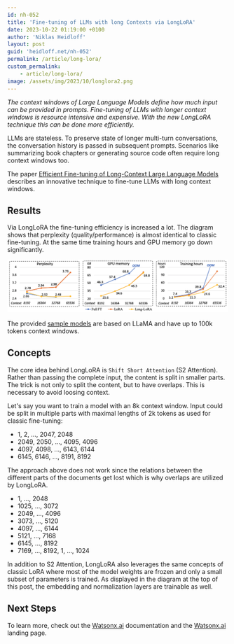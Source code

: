 ```yaml
---
id: nh-052
title: 'Fine-tuning of LLMs with long Contexts via LongLoRA'
date: 2023-10-22 01:19:00 +0100
author: 'Niklas Heidloff'
layout: post
guid: 'heidloff.net/nh-052'
permalink: /article/long-lora/
custom_permalink:
    - article/long-lora/
image: /assets/img/2023/10/longlora2.png
---
```


*The context windows of Large Language Models define how much input can be provided in prompts. Fine-tuning of LLMs with longer context windows is resource intensive and expensive. With the new LongLoRA technique this can be done more efficiently.*

LLMs are stateless. To preserve state of longer multi-turn conversations, the conversation history is passed in subsequent prompts. Scenarios like summarizing book chapters or generating source code often require long context windows too.

The paper [Efficient Fine-tuning of Long-Context Large Language Models](https://arxiv.org/pdf/2309.12307.pdf) describes an innovative technique to fine-tune LLMs with long context windows.

## Results

Via LongLoRA the fine-tuning efficiency is increased a lot. The diagram shows that perplexity (quality/performance) is almost identical to classic fine-tuning. At the same time training hours and GPU memory go down significantly.

![image](/assets/img/2023/10/longlora1.png)

The provided [sample models](https://github.com/dvlab-research/LongLoRA#models) are based on LLaMA and have up to 100k tokens context windows.

## Concepts

The core idea behind LongLoRA is `Shift Short Attention` (S2 Attention). Rather than passing the complete input, the content is split in smaller parts. The trick is not only to split the content, but to have overlaps. This is necessary to avoid loosing context.

Let's say you want to train a model with an 8k context window. Input could be split in multiple parts with maximal lengths of 2k tokens as used for classic fine-tuning:

* 1, 2, ..., 2047, 2048
* 2049, 2050, ..., 4095, 4096
* 4097, 4098, ..., 6143, 6144
* 6145, 6146, ..., 8191, 8192

The approach above does not work since the relations between the different parts of the documents get lost which is why overlaps are utilized by LongLoRA.

* 1, ..., 2048
* 1025, ..., 3072
* 2049, ..., 4096
* 3073, ..., 5120
* 4097, ..., 6144
* 5121, ..., 7168
* 6145, ..., 8192
* 7169, ..., 8192, 1, ..., 1024

In addition to S2 Attention, LongLoRA also leverages the same concepts of classic LoRA where most of the model weights are frozen and only a small subset of parameters is trained. As displayed in the diagram at the top of this post, the embedding and normalization layers are trainable as well.

## Next Steps

To learn more, check out the [Watsonx.ai](https://eu-de.dataplatform.cloud.ibm.com/docs/content/wsj/analyze-data/fm-overview.html?context=wx&audience=wdp) documentation and the [Watsonx.ai](https://www.ibm.com/products/watsonx-ai) landing page.